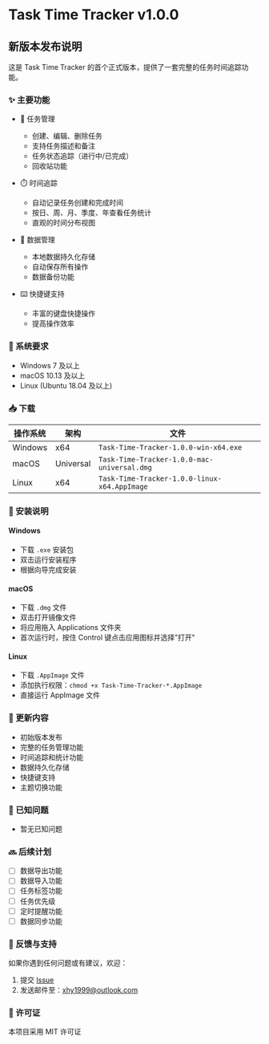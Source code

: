 # Task Time Tracker v1.0.0

## 新版本发布说明

这是 Task Time Tracker 的首个正式版本，提供了一套完整的任务时间追踪功能。

### ✨ 主要功能

- 📝 任务管理
  - 创建、编辑、删除任务
  - 支持任务描述和备注
  - 任务状态追踪（进行中/已完成）
  - 回收站功能

- ⏱️ 时间追踪
  - 自动记录任务创建和完成时间
  - 按日、周、月、季度、年查看任务统计
  - 直观的时间分布视图

- 💾 数据管理
  - 本地数据持久化存储
  - 自动保存所有操作
  - 数据备份功能

- ⌨️ 快捷键支持
  - 丰富的键盘快捷操作
  - 提高操作效率

### 🔧 系统要求

- Windows 7 及以上
- macOS 10.13 及以上
- Linux (Ubuntu 18.04 及以上)

### 📥 下载

| 操作系统 | 架构 | 文件 |
|---------|------|------|
| Windows | x64 | `Task-Time-Tracker-1.0.0-win-x64.exe` |
| macOS | Universal | `Task-Time-Tracker-1.0.0-mac-universal.dmg` |
| Linux | x64 | `Task-Time-Tracker-1.0.0-linux-x64.AppImage` |

### 📝 安装说明

#### Windows
- 下载 `.exe` 安装包
- 双击运行安装程序
- 根据向导完成安装

#### macOS
- 下载 `.dmg` 文件
- 双击打开镜像文件
- 将应用拖入 Applications 文件夹
- 首次运行时，按住 Control 键点击应用图标并选择"打开"

#### Linux
- 下载 `.AppImage` 文件
- 添加执行权限：`chmod +x Task-Time-Tracker-*.AppImage`
- 直接运行 AppImage 文件

### 🔄 更新内容

- 初始版本发布
- 完整的任务管理功能
- 时间追踪和统计功能
- 数据持久化存储
- 快捷键支持
- 主题切换功能

### 🐛 已知问题

- 暂无已知问题

### 🔜 后续计划

- [ ] 数据导出功能
- [ ] 数据导入功能
- [ ] 任务标签功能
- [ ] 任务优先级
- [ ] 定时提醒功能
- [ ] 数据同步功能

### 📮 反馈与支持

如果你遇到任何问题或有建议，欢迎：

1. 提交 [Issue](https://gitee.com/XhyQAQ/task-time-tracker/issues)
2. 发送邮件至：xhy1999@outlook.com

### 📜 许可证

本项目采用 MIT 许可证 